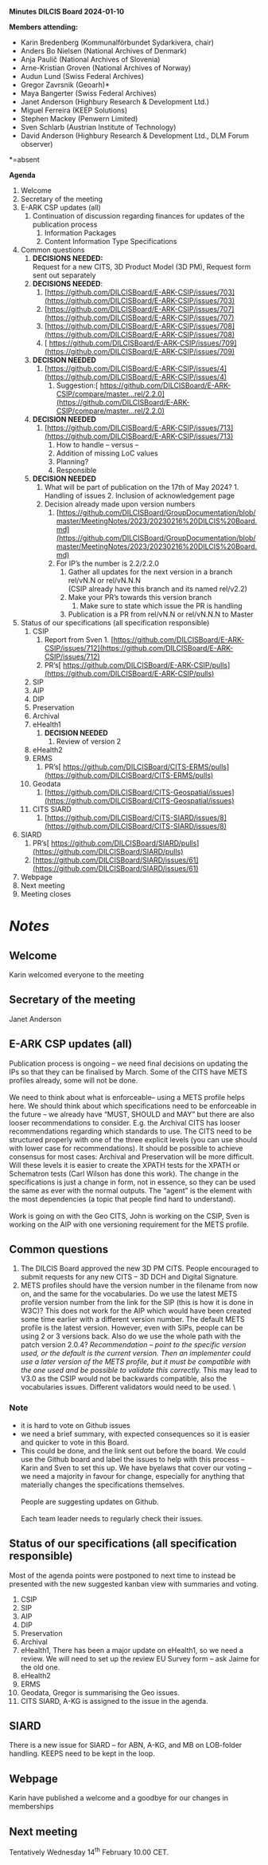 **Minutes DILCIS Board 2024-01-10**

**Members attending:**



* Karin Bredenberg (Kommunalförbundet Sydarkivera, chair)
* Anders Bo Nielsen (National Archives of Denmark)
* Anja Paulič (National Archives of Slovenia)
* Arne-Kristian Groven (National Archives of Norway)
* Audun Lund (Swiss Federal Archives)
* Gregor Zavrsnik (Geoarh)*
* Maya Bangerter (Swiss Federal Archives)
* Janet Anderson (Highbury Research & Development Ltd.)
* Miguel Ferreira (KEEP Solutions)
* Stephen Mackey (Penwern Limited)
* Sven Schlarb (Austrian Institute of Technology)
* David Anderson (Highbury Research & Development Ltd., DLM Forum observer)

*=absent

**Agenda**

1. Welcome
2. Secretary of the meeting
3. E-ARK CSP updates (all)
    1. Continuation of discussion regarding finances for updates of the publication process
        1. Information Packages
        2. Content Information Type Specifications
4. Common questions
   1. **DECISIONS NEEDED:** \
    Request for a new CITS, 3D Product Model (3D PM), Request form sent out separately
   2. **DECISIONS NEEDED**:
        1. [https://github.com/DILCISBoard/E-ARK-CSIP/issues/703](https://github.com/DILCISBoard/E-ARK-CSIP/issues/703)
        2. [https://github.com/DILCISBoard/E-ARK-CSIP/issues/707](https://github.com/DILCISBoard/E-ARK-CSIP/issues/707)
        3. [https://github.com/DILCISBoard/E-ARK-CSIP/issues/708](https://github.com/DILCISBoard/E-ARK-CSIP/issues/708)
        4. [ https://github.com/DILCISBoard/E-ARK-CSIP/issues/709](https://github.com/DILCISBoard/E-ARK-CSIP/issues/709)
    3. **DECISION NEEDED**
        1. [https://github.com/DILCISBoard/E-ARK-CSIP/issues/4](https://github.com/DILCISBoard/E-ARK-CSIP/issues/4)
            1. Suggestion:[ https://github.com/DILCISBoard/E-ARK-CSIP/compare/master...rel/2.2.0](https://github.com/DILCISBoard/E-ARK-CSIP/compare/master...rel/2.2.0)
    4. **DECISION NEEDED**
        1. [https://github.com/DILCISBoard/E-ARK-CSIP/issues/713](https://github.com/DILCISBoard/E-ARK-CSIP/issues/713)
            1. How to handle – versus –
            2. Addition of missing LoC values
            3. Planning?
            4. Responsible
    5. **DECISION NEEDED**
        1.   What will be part of publication on the 17th of May 2024?
            1. Handling of issues
            2. Inclusion of acknowledgement page
        2. Decision already made upon version numbers
            1. [https://github.com/DILCISBoard/GroupDocumentation/blob/master/MeetingNotes/2023/20230216%20DILCIS%20Board.md](https://github.com/DILCISBoard/GroupDocumentation/blob/master/MeetingNotes/2023/20230216%20DILCIS%20Board.md)
            2. For IP’s the number is 2.2/2.2.0
                1. Gather all updates for the next version in a branch rel/vN.N or rel/vN.N.N \
 (CSIP already have this branch and its named rel/v2.2)
                2. Make your PR’s towards this version branch
                    1.    Make sure to state which issue the PR is handling
                3. Publication is a PR from rel/vN.N or rel/vN.N.N to Master
5. Status of our specifications (all specification responsible)
    1. CSIP
        1.    Report from Sven
            1. [https://github.com/DILCISBoard/E-ARK-CSIP/issues/712](https://github.com/DILCISBoard/E-ARK-CSIP/issues/712)
        2. PR’s[ https://github.com/DILCISBoard/E-ARK-CSIP/pulls](https://github.com/DILCISBoard/E-ARK-CSIP/pulls)
    8. SIP
    9. AIP
    10. DIP
    11.  Preservation
    12. Archival
    13. eHealth1
        1. **DECISION NEEDED**
            1. Review of version 2
    14. eHealth2
    15. ERMS
        1. PR’s[ https://github.com/DILCISBoard/CITS-ERMS/pulls](https://github.com/DILCISBoard/CITS-ERMS/pulls)
    16. Geodata
        1. [https://github.com/DILCISBoard/CITS-Geospatial/issues](https://github.com/DILCISBoard/CITS-Geospatial/issues)
    17. CITS SIARD
        1. [https://github.com/DILCISBoard/CITS-SIARD/issues/8](https://github.com/DILCISBoard/CITS-SIARD/issues/8)
6. SIARD
    1. PR’s[ https://github.com/DILCISBoard/SIARD/pulls](https://github.com/DILCISBoard/SIARD/pulls)<span style="text-decoration:underline;"> </span>
    2. [https://github.com/DILCISBoard/SIARD/issues/61](https://github.com/DILCISBoard/SIARD/issues/61)
7. Webpage
8. Next meeting
9. Meeting closes

#    *Notes*

## **Welcome**
Karin welcomed everyone to the meeting 
## **Secretary of the meeting**
Janet Anderson
## **E-ARK CSP updates (all)**
Publication process is ongoing – we need final decisions on updating the IPs so that they can be finalised by March. Some of the CITS have METS profiles already, some will not be done. \
 \
We need to think about what is enforceable– using a METS profile helps here. We should think about which specifications need to be enforceable in the future – we already have “MUST, SHOULD and MAY” but there are also looser recommendations to consider. E.g. the Archival CITS has looser recommendations regarding which standards to use. The CITS need to be structured properly with one of the three explicit levels (you can use should with lower case for recommendations). It should be possible to achieve consensus for most cases: Archival and Preservation will be more difficult. Will these levels it is easier to create the XPATH tests for the XPATH or Schematron tests (Carl Wilson has done this work). The change in the specifications is just a change in form, not in essence, so they can be used the same as ever with the normal outputs. The “agent” is the element with the most dependencies (a topic that people find hard to understand). \
 \
Work is going on with the Geo CITS, John is working on the CSIP, Sven is working on the AIP with one versioning requirement for the METS profile.
## **Common questions**
   1. The DILCIS Board approved the new 3D PM CITS. People encouraged to submit requests for any new CITS – 3D DCH and Digital Signature.
   2. METS profiles should have the version number in the filename from now on, and the same for the vocabularies. Do we use the latest METS profile version number from the link for the SIP (this is how it is done in W3C)? This does not work for the AIP which would have been created some time earlier with a different version number. The default METS profile is the latest version. However, even with SIPs, people can be using 2 or 3 versions back. Also do we use the whole path with the patch version 2.0.4? _Recommendation – point to the specific version used, or the default is the current version. Then an implementer could use a later version of the METS profile, but it must be compatible with the one used and be possible to validate this correctly._ This may lead to V3.0 as the CSIP would not be backwards compatible, also the vocabularies issues. Different validators would need to be used. 
 \
### Note
* it is hard to vote on Github issues
* we need a brief summary, with expected consequences so it is easier and quicker to vote in this Board.
* This could be done, and the link sent out before the board. We could use the Github board and label the issues to help with this process – Karin and Sven to set this up. We have byelaws that cover our voting – we need a majority in favour for change, especially for anything that materially changes the specifications themselves. \
  \
People are suggesting updates on Github.  \
 \
Each team leader needs to regularly check their issues.
## Status of our specifications (all specification responsible) 
Most of the agenda points were postponed to next time to instead be presented with the new suggested kanban view with summaries and voting.

1. CSIP
2. SIP
3. AIP
4. DIP
5.  Preservation
6. Archival
7. eHealth1, There has been a major update on eHealth1, so we need a review. We will need to set up the review EU Survey form – ask Jaime for the old one.
8. eHealth2
9. ERMS
10. Geodata, Gregor is summarising the Geo issues. 
11. CITS SIARD, A-KG is assigned to the issue in the agenda.
## SIARD
There is a new issue for SIARD – for ABN, A-KG, and MB on LOB-folder handling. KEEPS need to be kept in the loop.
## Webpage
Karin have published a welcome and a goodbye for our changes in memberships
## Next meeting
Tentatively Wednesday 14<sup>th</sup> February 10.00 CET.
